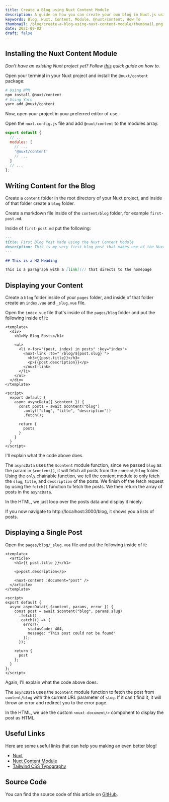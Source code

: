 ```yaml
---
title: Create a Blog using Nuxt Content Module
description: A guide on how you can create your own blog in Nuxt.js using the Nuxt Content module.
keywords: Blog, Nuxt, Content, Module, @nuxt/content, How To
thumbnail: /blog/create-a-blog-using-nuxt-content-module/thumbnail.png
date: 2021-09-02
draft: false
---
```


## Installing the Nuxt Content Module

*Don't have an existing Nuxt project yet? Follow [this](/blog/setup-a-nuxt-app-using-create-nuxt-app) quick guide on how to.*

Open your terminal in your Nuxt project and install the `@nuxt/content` package:

```bash
# Using NPM
npm install @nuxt/content
# Using Yarn
yarn add @nuxt/content
```

Now, open your project in your preferred editor of use.

Open the `nuxt.config.js` file and add `@nuxt/content` to the modules array.

```js
export default {
  // ...
  modules: [
    // ...
    '@nuxt/content'
    // ...
  ]
  // ...
};
```

## Writing Content for the Blog

Create a `content` folder in the root directory of your Nuxt project, and inside of that folder create a `blog` folder.

Create a markdown file inside of the `content/blog` folder, for example `first-post.md`.

Inside of `first-post.md` put the following:

```md
---
title: First Blog Post Made using the Nuxt Content Module
description: This is my very first blog post that makes use of the Nuxt Content module.
---

## This is a H2 Heading

This is a paragraph with a [link](/) that directs to the homepage
```

## Displaying your Content

Create a `blog` folder inside of your `pages` folder, and inside of that folder create an `index.vue` and `_slug.vue` file.

Open the `index.vue` file that's inside of the `pages/blog` folder and put the following inside of it:

```vue
<template>
  <div>
    <h1>My Blog Posts</h1>

    <ul>
      <li v-for="(post, index) in posts" :key="index">
        <nuxt-link :to="`/blog/${post.slug}`">
          <h3>{{post.title}}</h3>
          <p>{{post.description}}</p>
        </nuxt-link>
      </li>
    </ul>
  </div>
</template>

<script>
  export default {
    async asyncData({ $content }) {
      const posts = await $content("blog")
        .only(["slug", "title", "description"])
        .fetch();

      return {
        posts
      }
    }
  }
</script>
```

I'll explain what the code above does.

The `asyncData` uses the `$content` module function, since we passed `blog` as the param in `$content()`, it will fetch all posts from the `content/blog` folder. Using the `only` chainable function, we tell the content module to only fetch the `slug`, `title`, and `description` of the posts. We finish off the fetch request by using the `fetch()` function to fetch the posts. We then return the array of posts in the `asyncData`.

In the HTML, we just loop over the posts data and display it nicely.

If you now navigate to http://localhost:3000/blog, it shows you a lists of posts.

## Displaying a Single Post

Open the `pages/blog/_slug.vue` file and put the following inside of it:

```vue
<template>
  <article>
    <h1>{{ post.title }}</h1>

    <p>post.description</p>

    <nuxt-content :document="post" />
  </article>
</template>

<script>
export default {
  async asyncData({ $content, params, error }) {
    const post = await $content("blog", params.slug)
      .fetch()
      .catch(() => {
        error({
          statusCode: 404,
          message: "This post could not be found"
        });
      });

    return {
      post
    };
  }
};
</script>
```

Again, I'll explain what the code above does.

The `asyncData` uses the `$content` module function to fetch the post from `content/blog` with the current URL parameter of `slug`. If it can't find it, it will throw an error and redirect you to the error page.

In the HTML, we use the custom `<nuxt-document/>` component to display the post as HTML.

## Useful Links

Here are some useful links that can help you making an even better blog!

- [Nuxt](https://nuxtjs.org/)
- [Nuxt Content Module](https://content.nuxtjs.org/)
- [Tailwind CSS Typography](https://github.com/tailwindlabs/tailwindcss-typography)

## Source Code

You can find the source code of this article on [GitHub](https://github.com/CodingWithNuke/nuxt-content-example).